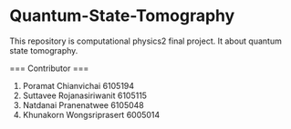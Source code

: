 # Quantum-State-Tomography
This repository is computational physics2 final project. It about quantum state tomography.

=== Contributor ===
1. Poramat Chianvichai 6105194
2. Suttavee Rojanasiriwanit 6105115
3. Natdanai Pranenatwee 6105048
4. Khunakorn Wongsriprasert 6005014
